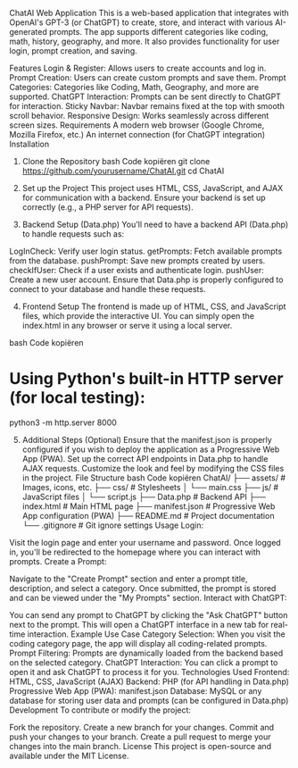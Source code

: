 ChatAI Web Application
This is a web-based application that integrates with OpenAI's GPT-3 (or ChatGPT) to create, store, and interact with various AI-generated prompts. The app supports different categories like coding, math, history, geography, and more. It also provides functionality for user login, prompt creation, and saving.

Features
Login & Register: Allows users to create accounts and log in.
Prompt Creation: Users can create custom prompts and save them.
Prompt Categories: Categories like Coding, Math, Geography, and more are supported.
ChatGPT Interaction: Prompts can be sent directly to ChatGPT for interaction.
Sticky Navbar: Navbar remains fixed at the top with smooth scroll behavior.
Responsive Design: Works seamlessly across different screen sizes.
Requirements
A modern web browser (Google Chrome, Mozilla Firefox, etc.)
An internet connection (for ChatGPT integration)
Installation
1. Clone the Repository
bash
Code kopiëren
git clone https://github.com/yourusername/ChatAI.git
cd ChatAI
2. Set up the Project
This project uses HTML, CSS, JavaScript, and AJAX for communication with a backend. Ensure your backend is set up correctly (e.g., a PHP server for API requests).

3. Backend Setup (Data.php)
You'll need to have a backend API (Data.php) to handle requests such as:

LogInCheck: Verify user login status.
getPrompts: Fetch available prompts from the database.
pushPrompt: Save new prompts created by users.
checkIfUser: Check if a user exists and authenticate login.
pushUser: Create a new user account.
Ensure that Data.php is properly configured to connect to your database and handle these requests.

4. Frontend Setup
The frontend is made up of HTML, CSS, and JavaScript files, which provide the interactive UI. You can simply open the index.html in any browser or serve it using a local server.

bash
Code kopiëren
# Using Python's built-in HTTP server (for local testing):
python3 -m http.server 8000

5. Additional Steps (Optional)
Ensure that the manifest.json is properly configured if you wish to deploy the application as a Progressive Web App (PWA).
Set up the correct API endpoints in Data.php to handle AJAX requests.
Customize the look and feel by modifying the CSS files in the project.
File Structure
bash
Code kopiëren
ChatAI/
├── assets/               # Images, icons, etc.
├── css/                  # Stylesheets
│   └── main.css
├── js/                   # JavaScript files
│   └── script.js
├── Data.php              # Backend API
├── index.html            # Main HTML page
├── manifest.json         # Progressive Web App configuration (PWA)
├── README.md             # Project documentation
└── .gitignore            # Git ignore settings
Usage
Login:

Visit the login page and enter your username and password.
Once logged in, you'll be redirected to the homepage where you can interact with prompts.
Create a Prompt:

Navigate to the "Create Prompt" section and enter a prompt title, description, and select a category.
Once submitted, the prompt is stored and can be viewed under the "My Prompts" section.
Interact with ChatGPT:

You can send any prompt to ChatGPT by clicking the "Ask ChatGPT" button next to the prompt.
This will open a ChatGPT interface in a new tab for real-time interaction.
Example Use Case
Category Selection: When you visit the coding category page, the app will display all coding-related prompts.
Prompt Filtering: Prompts are dynamically loaded from the backend based on the selected category.
ChatGPT Interaction: You can click a prompt to open it and ask ChatGPT to process it for you.
Technologies Used
Frontend: HTML, CSS, JavaScript (AJAX)
Backend: PHP (for API handling in Data.php)
Progressive Web App (PWA): manifest.json
Database: MySQL or any database for storing user data and prompts (can be configured in Data.php)
Development
To contribute or modify the project:

Fork the repository.
Create a new branch for your changes.
Commit and push your changes to your branch.
Create a pull request to merge your changes into the main branch.
License
This project is open-source and available under the MIT License.